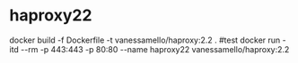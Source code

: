 # haproxy22

docker build -f Dockerfile -t vanessamello/haproxy:2.2 .
#test
docker run -itd --rm -p 443:443 -p 80:80 --name haproxy22 vanessamello/haproxy:2.2

